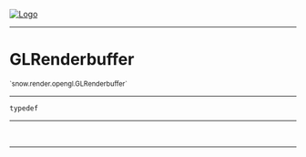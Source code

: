 
[![Logo](../../../../images/logo.png)](../../../../api/index.html)

---



<h1>GLRenderbuffer</h1>
<small>`snow.render.opengl.GLRenderbuffer`</small>



---

`typedef`

---

&nbsp;
&nbsp;









---

&nbsp;
&nbsp;
&nbsp;
&nbsp;